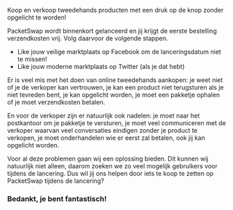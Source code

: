 ---
---

<p>Koop en verkoop tweedehands producten met een druk op de knop zonder opgelicht te worden!</p>

<section>
  <p>PacketSwap wordt binnenkort gelanceerd en jij krijgt de eerste bestelling verzendkosten vrij. Volg daarvoor de volgende stappen.</p>
</section>

<ul class="steps">
  <li>Like jouw veilige marktplaats op Facebook om de lanceringsdatum niet te missen!</li>
  <li>Like jouw moderne marktplaats op Twitter (als je dat hebt)</li>
</ul>

<section class="expand">
  <p>Er is veel mis met het doen van online tweedehands aankopen: je weet niet of je de verkoper kan vertrouwen, je kan een product niet terugsturen als je niet tevreden bent, je kan opgelicht worden, je moet een pakketje ophalen of je moet verzendkosten betalen.</p>

  <p>En voor de verkoper zijn er natuurlijk ook nadelen: je moet naar het postkantoor om je pakketje te versturen, je moet veel communiceren met de verkoper waarvan veel conversaties eindigen zonder je product te verkopen, je moet onderhandelen wie er eerst zal betalen, ook jij kan opgelicht worden.</p>

  <p>Voor al deze problemen gaan wij een oplossing bieden. Dit kunnen wij natuurlijk niet alleen, daarom zoeken we zo veel mogelijk gebruikers voor tijdens de lancering. Dus wil jij ons helpen door iets te koop te zetten op PacketSwap tijdens de lancering?</p>
</section>

<h3>Bedankt, je bent fantastisch!</h3>